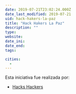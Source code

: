 ```yaml
---
date: 2019-07-21T23:02:24.000Z
date_last_modified: 2019-07-21
uid: hack-hakers-la-paz
title: "Hack Hakers La Paz"
description: ""
type: 
website: 
date_ini: 
date_end: 
tags:

cities: 
  - 
---
```


Esta iniciativa fue realizada por:

- [Hacks Hackers](/i/hacks-hackers.html)
